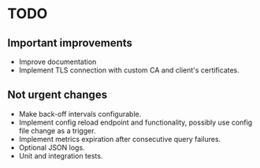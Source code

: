 # TODO

## Important improvements

- Improve documentation
- Implement TLS connection with custom CA and client's certificates.

## Not urgent changes

- Make back-off intervals configurable.
- Implement config reload endpoint and functionality, possibly use config file change as a trigger.
- Implement metrics expiration after consecutive query failures.
- Optional JSON logs.
- Unit and integration tests.
